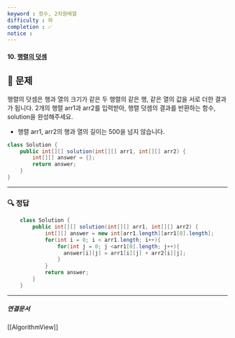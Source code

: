 ```yaml
---
keyword : 정수, 2차원배열
difficulty : 하
completion : ✅
notice : 
---
```


#### 10. [행렬의 덧셈](https://school.programmers.co.kr/learn/courses/30/lessons/12950)

## 📝 문제
 
 행렬의 덧셈은 행과 열의 크기가 같은 두 행렬의 같은 행, 같은 열의 값을 서로 더한 결과가 됩니다. 2개의 행렬 arr1과 arr2를 입력받아, 행렬 덧셈의 결과를 반환하는 함수, solution을 완성해주세요.

-   행렬 arr1, arr2의 행과 열의 길이는 500을 넘지 않습니다.

```java
class Solution {
    public int[][] solution(int[][] arr1, int[][] arr2) {
        int[][] answer = {};
        return answer;
    }
}
```


---

### 🔍 정답
```java
    class Solution {
        public int[][] solution(int[][] arr1, int[][] arr2) {
            int[][] answer = new int[arr1.length][arr1[0].length];
            for(int i = 0; i < arr1.length; i++){
                for(int j = 0; j <arr1[0].length; j++){
                  answer[i][j] = arr1[i][j] + arr2[i][j];  
                }
            }
            return answer;
        }
    }
```



---

##### 연결문서

[[AlgorithmView]]